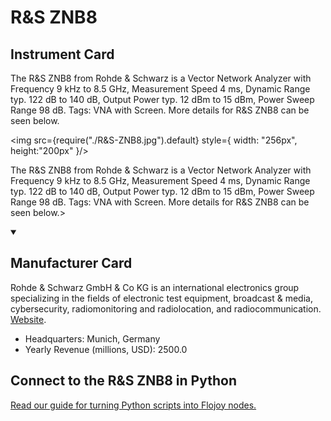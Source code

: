 
# R&S ZNB8

## Instrument Card

<div className="flex">

<div>

The R&S ZNB8 from Rohde & Schwarz is a Vector Network Analyzer with Frequency 9 kHz to 8.5 GHz, Measurement Speed 4 ms, Dynamic Range typ. 122 dB to 140 dB, Output Power typ. 12 dBm to 15 dBm, Power Sweep Range 98 dB. Tags: VNA with Screen. More details for R&S ZNB8 can be seen below.

</div>

<img src={require("./R&S-ZNB8.jpg").default} style={ width: "256px", height:"200px" }/>

</div>

The R&S ZNB8 from Rohde & Schwarz is a Vector Network Analyzer with Frequency 9 kHz to 8.5 GHz, Measurement Speed 4 ms, Dynamic Range typ. 122 dB to 140 dB, Output Power typ. 12 dBm to 15 dBm, Power Sweep Range 98 dB. Tags: VNA with Screen. More details for R&S ZNB8 can be seen below.>

<details open>
<summary><h2>Manufacturer Card</h2></summary>

Rohde & Schwarz GmbH & Co KG is an international electronics group specializing in the fields of electronic test equipment, broadcast & media, cybersecurity, radiomonitoring and radiolocation, and radiocommunication. <a href="https://www.rohde-schwarz.com/ca/home_48230.html">Website</a>.

<ul>
  <li>Headquarters: Munich, Germany</li>
  <li>Yearly Revenue (millions, USD): 2500.0</li>
</ul>
</details>

## Connect to the R&S ZNB8 in Python

[Read our guide for turning Python scripts into Flojoy nodes.](https://docs.flojoy.ai/custom-nodes/creating-custom-node/)


